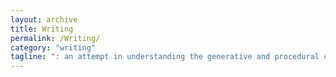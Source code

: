 ```yaml
---
layout: archive
title: Writing
permalink: /Writing/
category: "writing"
tagline: ": an attempt in understanding the generative and procedural creation" 
---
```

